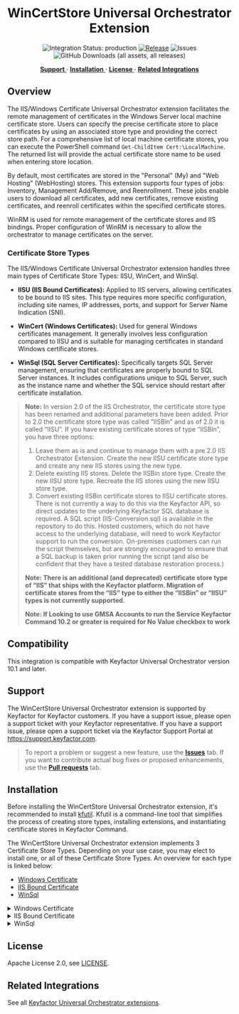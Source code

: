 <h1 align="center" style="border-bottom: none">
    WinCertStore Universal Orchestrator Extension
</h1>

<p align="center">
  <!-- Badges -->
<img src="https://img.shields.io/badge/integration_status-production-3D1973?style=flat-square" alt="Integration Status: production" />
<a href="https://github.com/Keyfactor/iis-orchestrator/releases"><img src="https://img.shields.io/github/v/release/Keyfactor/iis-orchestrator?style=flat-square" alt="Release" /></a>
<img src="https://img.shields.io/github/issues/Keyfactor/iis-orchestrator?style=flat-square" alt="Issues" />
<img src="https://img.shields.io/github/downloads/Keyfactor/iis-orchestrator/total?style=flat-square&label=downloads&color=28B905" alt="GitHub Downloads (all assets, all releases)" />
</p>

<p align="center">
  <!-- TOC -->
  <a href="#support">
    <b>Support</b>
  </a>
  ·
  <a href="#installation">
    <b>Installation</b>
  </a>
  ·
  <a href="#license">
    <b>License</b>
  </a>
  ·
  <a href="https://github.com/orgs/Keyfactor/repositories?q=orchestrator">
    <b>Related Integrations</b>
  </a>
</p>


## Overview

The IIS/Windows Certificate Universal Orchestrator extension facilitates the remote management of certificates in the Windows Server local machine certificate store. Users can specify the precise certificate store to place certificates by using an associated store type and providing the correct store path. For a comprehensive list of local machine certificate stores, you can execute the PowerShell command `Get-ChildItem Cert:\LocalMachine`. The returned list will provide the actual certificate store name to be used when entering store location.

By default, most certificates are stored in the "Personal" (My) and "Web Hosting" (WebHosting) stores. This extension supports four types of jobs: Inventory, Management Add/Remove, and Reenrollment. These jobs enable users to download all certificates, add new certificates, remove existing certificates, and reenroll certificates within the specified certificate stores.

WinRM is used for remote management of the certificate stores and IIS bindings. Proper configuration of WinRM is necessary to allow the orchestrator to manage certificates on the server.

### Certificate Store Types

The IIS/Windows Certificate Universal Orchestrator extension handles three main types of Certificate Store Types: IISU, WinCert, and WinSql.

- **IISU (IIS Bound Certificates):** Applied to IIS servers, allowing certificates to be bound to IIS sites. This type requires more specific configuration, including site names, IP addresses, ports, and support for Server Name Indication (SNI). 

- **WinCert (Windows Certificates):** Used for general Windows certificates management. It generally involves less configuration compared to IISU and is suitable for managing certificates in standard Windows certificate stores.

- **WinSql (SQL Server Certificates):** Specifically targets SQL Server management, ensuring that certificates are properly bound to SQL Server instances. It includes configurations unique to SQL Server, such as the instance name and whether the SQL service should restart after certificate installation.

> **Note:**
> In version 2.0 of the IIS Orchestrator, the certificate store type has been renamed and additional parameters have been added. Prior to 2.0 the certificate store type was called “IISBin” and as of 2.0 it is called “IISU”. If you have existing certificate stores of type “IISBin”, you have three options:
> 1. Leave them as is and continue to manage them with a pre 2.0 IIS Orchestrator Extension. Create the new IISU certificate store type and create any new IIS stores using the new type.
> 1. Delete existing IIS stores. Delete the IISBin store type. Create the new IISU store type. Recreate the IIS stores using the new IISU store type.
> 1. Convert existing IISBin certificate stores to IISU certificate stores. There is not currently a way to do this via the Keyfactor API, so direct updates to the underlying Keyfactor SQL database is required. A SQL script (IIS-Conversion.sql) is available in the repository to do this. Hosted customers, which do not have access to the underlying database, will need to work Keyfactor support to run the conversion. On-premises customers can run the script themselves, but are strongly encouraged to ensure that a SQL backup is taken prior running the script (and also be confident that they have a tested database restoration process.)
>
> **Note: There is an additional (and deprecated) certificate store type of “IIS” that ships with the Keyfactor platform. Migration of certificate stores from the “IIS” type to either the “IISBin” or “IISU” types is not currently supported.**
>
> **Note: If Looking to use GMSA Accounts to run the Service Keyfactor Command 10.2 or greater is required for No Value checkbox to work**

## Compatibility

This integration is compatible with Keyfactor Universal Orchestrator version 10.1 and later.

## Support
The WinCertStore Universal Orchestrator extension is supported by Keyfactor for Keyfactor customers. If you have a support issue, please open a support ticket with your Keyfactor representative. If you have a support issue, please open a support ticket via the Keyfactor Support Portal at https://support.keyfactor.com. 
 
> To report a problem or suggest a new feature, use the **[Issues](../../issues)** tab. If you want to contribute actual bug fixes or proposed enhancements, use the **[Pull requests](../../pulls)** tab.

## Installation
Before installing the WinCertStore Universal Orchestrator extension, it's recommended to install [kfutil](https://github.com/Keyfactor/kfutil). Kfutil is a command-line tool that simplifies the process of creating store types, installing extensions, and instantiating certificate stores in Keyfactor Command.

The WinCertStore Universal Orchestrator extension implements 3 Certificate Store Types. Depending on your use case, you may elect to install one, or all of these Certificate Store Types. An overview for each type is linked below:
* [Windows Certificate](docs/wincert.md)
* [IIS Bound Certificate](docs/iisu.md)
* [WinSql](docs/winsql.md)

<details><summary>Windows Certificate</summary>


1. Follow the [requirements section](docs/wincert.md#requirements) to configure a Service Account and grant necessary API permissions.

    <details><summary>Requirements</summary>

    ### Security and Permission Considerations

    From an official support point of view, Local Administrator permissions are required on the target server. Some customers have been successful with using other accounts and granting rights to the underlying certificate and private key stores. Due to complexities with the interactions between Group Policy, WinRM, User Account Control, and other unpredictable customer environmental factors, Keyfactor cannot provide assistance with using accounts other than the local administrator account.
     
    For customers wishing to use something other than the local administrator account, the following information may be helpful:
     
    *	The WinCert extensions (WinCert, IISU, WinSQL) create a WinRM (remote PowerShell) session to the target server in order to manipulate the Windows Certificate Stores, perform binding (in the case of the IISU extension), or to access the registry (in the case of the WinSQL extension). 
     
    *	When the WinRM session is created, the certificate store credentials are used if they have been specified, otherwise the WinRM session is created in the context of the Universal Orchestrator (UO) Service account (which potentially could be the network service account, a regular account, or a GMSA account)
     
    *	WinRM needs to be properly set up between the server hosting the UO and the target server. This means that a WinRM client running on the UO server when running in the context of the UO service account needs to be able to create a session on the target server using the configured credentials of the target server and any PowerShell commands running on the remote session need to have appropriate permissions. 
     
    *	Even though a given account may be in the administrators group or have administrative privileges on the target system and may be able to execute certificate and binding operations when running locally, the same account may not work when being used via WinRM. User Account Control (UAC) can get in the way and filter out administrative privledges. UAC / WinRM configuration has a LocalAccountTokenFilterPolicy setting that can be adjusted to not filter out administrative privledges for remote users, but enabling this may have other security ramifications. 
     
    *	The following list may not be exhaustive, but in general the account (when running under a remote WinRM session) needs permissions to:
        -	Instantiate and open a .NET X509Certificates.X509Store object for the target certificate store and be able to read and write both the certificates and related private keys. Note that ACL permissions on the stores and private keys are separate.
        -	Use the Import-Certificate, Get-WebSite, Get-WebBinding, and New-WebBinding PowerShell CmdLets.
        -	Create and delete temporary files.
        -	Execute certreq commands.
        -	Access any Cryptographic Service Provider (CSP) referenced in re-enrollment jobs.
        -	Read and Write values in the registry (HKLM:\SOFTWARE\Microsoft\Microsoft SQL Server) when performing SQL Server certificate binding.



    </details>

2. Create Certificate Store Types for the WinCertStore Orchestrator extension. 

    * **Using kfutil**:

        ```shell
        # Windows Certificate
        kfutil store-types create WinCert
        ```

    * **Manually**:
        * [Windows Certificate](docs/wincert.md#certificate-store-type-configuration)

3. Install the WinCertStore Universal Orchestrator extension.
    
    * **Using kfutil**: On the server that that hosts the Universal Orchestrator, run the following command:

        ```shell
        # Windows Server
        kfutil orchestrator extension -e iis-orchestrator@latest --out "C:\Program Files\Keyfactor\Keyfactor Orchestrator\extensions"

        # Linux
        kfutil orchestrator extension -e iis-orchestrator@latest --out "/opt/keyfactor/orchestrator/extensions"
        ```

    * **Manually**: Follow the [official Command documentation](https://software.keyfactor.com/Core-OnPrem/Current/Content/InstallingAgents/NetCoreOrchestrator/CustomExtensions.htm?Highlight=extensions) to install the latest [WinCertStore Universal Orchestrator extension](https://github.com/Keyfactor/iis-orchestrator/releases/latest).

4. Create new certificate stores in Keyfactor Command for the Sample Universal Orchestrator extension.

    * [Windows Certificate](docs/wincert.md#certificate-store-configuration)


5. (optional) Windows Certificate is compatible with all supported Keyfactor PAM extensions. PAM extensions running on Universal Orchestrators enable secure retrieval of secrets from a connected PAM provider. The [Windows Certificate certificate store configuration](docs/wincert.md#certificate-store-configuration) section marks the configuration fields that can be resolved by a PAM extension.

    To configure a PAM provider, [reference the Keyfactor Integration Catalog](https://keyfactor.github.io/integrations-catalog/content/pam) to select an extension, and follow the associated instructions to install it on the Universal Orchestrator (remote).


</details>

<details><summary>IIS Bound Certificate</summary>


1. Follow the [requirements section](docs/iisu.md#requirements) to configure a Service Account and grant necessary API permissions.

    <details><summary>Requirements</summary>

    ### Security and Permission Considerations

    From an official support point of view, Local Administrator permissions are required on the target server. Some customers have been successful with using other accounts and granting rights to the underlying certificate and private key stores. Due to complexities with the interactions between Group Policy, WinRM, User Account Control, and other unpredictable customer environmental factors, Keyfactor cannot provide assistance with using accounts other than the local administrator account.
     
    For customers wishing to use something other than the local administrator account, the following information may be helpful:
     
    *	The WinCert extensions (WinCert, IISU, WinSQL) create a WinRM (remote PowerShell) session to the target server in order to manipulate the Windows Certificate Stores, perform binding (in the case of the IISU extension), or to access the registry (in the case of the WinSQL extension). 
     
    *	When the WinRM session is created, the certificate store credentials are used if they have been specified, otherwise the WinRM session is created in the context of the Universal Orchestrator (UO) Service account (which potentially could be the network service account, a regular account, or a GMSA account)
     
    *	WinRM needs to be properly set up between the server hosting the UO and the target server. This means that a WinRM client running on the UO server when running in the context of the UO service account needs to be able to create a session on the target server using the configured credentials of the target server and any PowerShell commands running on the remote session need to have appropriate permissions. 
     
    *	Even though a given account may be in the administrators group or have administrative privileges on the target system and may be able to execute certificate and binding operations when running locally, the same account may not work when being used via WinRM. User Account Control (UAC) can get in the way and filter out administrative privledges. UAC / WinRM configuration has a LocalAccountTokenFilterPolicy setting that can be adjusted to not filter out administrative privledges for remote users, but enabling this may have other security ramifications. 
     
    *	The following list may not be exhaustive, but in general the account (when running under a remote WinRM session) needs permissions to:
        -	Instantiate and open a .NET X509Certificates.X509Store object for the target certificate store and be able to read and write both the certificates and related private keys. Note that ACL permissions on the stores and private keys are separate.
        -	Use the Import-Certificate, Get-WebSite, Get-WebBinding, and New-WebBinding PowerShell CmdLets.
        -	Create and delete temporary files.
        -	Execute certreq commands.
        -	Access any Cryptographic Service Provider (CSP) referenced in re-enrollment jobs.
        -	Read and Write values in the registry (HKLM:\SOFTWARE\Microsoft\Microsoft SQL Server) when performing SQL Server certificate binding.



    </details>

2. Create Certificate Store Types for the WinCertStore Orchestrator extension. 

    * **Using kfutil**:

        ```shell
        # IIS Bound Certificate
        kfutil store-types create IISU
        ```

    * **Manually**:
        * [IIS Bound Certificate](docs/iisu.md#certificate-store-type-configuration)

3. Install the WinCertStore Universal Orchestrator extension.
    
    * **Using kfutil**: On the server that that hosts the Universal Orchestrator, run the following command:

        ```shell
        # Windows Server
        kfutil orchestrator extension -e iis-orchestrator@latest --out "C:\Program Files\Keyfactor\Keyfactor Orchestrator\extensions"

        # Linux
        kfutil orchestrator extension -e iis-orchestrator@latest --out "/opt/keyfactor/orchestrator/extensions"
        ```

    * **Manually**: Follow the [official Command documentation](https://software.keyfactor.com/Core-OnPrem/Current/Content/InstallingAgents/NetCoreOrchestrator/CustomExtensions.htm?Highlight=extensions) to install the latest [WinCertStore Universal Orchestrator extension](https://github.com/Keyfactor/iis-orchestrator/releases/latest).

4. Create new certificate stores in Keyfactor Command for the Sample Universal Orchestrator extension.

    * [IIS Bound Certificate](docs/iisu.md#certificate-store-configuration)


5. (optional) IIS Bound Certificate is compatible with all supported Keyfactor PAM extensions. PAM extensions running on Universal Orchestrators enable secure retrieval of secrets from a connected PAM provider. The [IIS Bound Certificate certificate store configuration](docs/iisu.md#certificate-store-configuration) section marks the configuration fields that can be resolved by a PAM extension.

    To configure a PAM provider, [reference the Keyfactor Integration Catalog](https://keyfactor.github.io/integrations-catalog/content/pam) to select an extension, and follow the associated instructions to install it on the Universal Orchestrator (remote).


</details>

<details><summary>WinSql</summary>


1. Follow the [requirements section](docs/winsql.md#requirements) to configure a Service Account and grant necessary API permissions.

    <details><summary>Requirements</summary>

    ### Security and Permission Considerations

    From an official support point of view, Local Administrator permissions are required on the target server. Some customers have been successful with using other accounts and granting rights to the underlying certificate and private key stores. Due to complexities with the interactions between Group Policy, WinRM, User Account Control, and other unpredictable customer environmental factors, Keyfactor cannot provide assistance with using accounts other than the local administrator account.
     
    For customers wishing to use something other than the local administrator account, the following information may be helpful:
     
    *	The WinCert extensions (WinCert, IISU, WinSQL) create a WinRM (remote PowerShell) session to the target server in order to manipulate the Windows Certificate Stores, perform binding (in the case of the IISU extension), or to access the registry (in the case of the WinSQL extension). 
     
    *	When the WinRM session is created, the certificate store credentials are used if they have been specified, otherwise the WinRM session is created in the context of the Universal Orchestrator (UO) Service account (which potentially could be the network service account, a regular account, or a GMSA account)
     
    *	WinRM needs to be properly set up between the server hosting the UO and the target server. This means that a WinRM client running on the UO server when running in the context of the UO service account needs to be able to create a session on the target server using the configured credentials of the target server and any PowerShell commands running on the remote session need to have appropriate permissions. 
     
    *	Even though a given account may be in the administrators group or have administrative privileges on the target system and may be able to execute certificate and binding operations when running locally, the same account may not work when being used via WinRM. User Account Control (UAC) can get in the way and filter out administrative privledges. UAC / WinRM configuration has a LocalAccountTokenFilterPolicy setting that can be adjusted to not filter out administrative privledges for remote users, but enabling this may have other security ramifications. 
     
    *	The following list may not be exhaustive, but in general the account (when running under a remote WinRM session) needs permissions to:
        -	Instantiate and open a .NET X509Certificates.X509Store object for the target certificate store and be able to read and write both the certificates and related private keys. Note that ACL permissions on the stores and private keys are separate.
        -	Use the Import-Certificate, Get-WebSite, Get-WebBinding, and New-WebBinding PowerShell CmdLets.
        -	Create and delete temporary files.
        -	Execute certreq commands.
        -	Access any Cryptographic Service Provider (CSP) referenced in re-enrollment jobs.
        -	Read and Write values in the registry (HKLM:\SOFTWARE\Microsoft\Microsoft SQL Server) when performing SQL Server certificate binding.



    </details>

2. Create Certificate Store Types for the WinCertStore Orchestrator extension. 

    * **Using kfutil**:

        ```shell
        # WinSql
        kfutil store-types create WinSql
        ```

    * **Manually**:
        * [WinSql](docs/winsql.md#certificate-store-type-configuration)

3. Install the WinCertStore Universal Orchestrator extension.
    
    * **Using kfutil**: On the server that that hosts the Universal Orchestrator, run the following command:

        ```shell
        # Windows Server
        kfutil orchestrator extension -e iis-orchestrator@latest --out "C:\Program Files\Keyfactor\Keyfactor Orchestrator\extensions"

        # Linux
        kfutil orchestrator extension -e iis-orchestrator@latest --out "/opt/keyfactor/orchestrator/extensions"
        ```

    * **Manually**: Follow the [official Command documentation](https://software.keyfactor.com/Core-OnPrem/Current/Content/InstallingAgents/NetCoreOrchestrator/CustomExtensions.htm?Highlight=extensions) to install the latest [WinCertStore Universal Orchestrator extension](https://github.com/Keyfactor/iis-orchestrator/releases/latest).

4. Create new certificate stores in Keyfactor Command for the Sample Universal Orchestrator extension.

    * [WinSql](docs/winsql.md#certificate-store-configuration)


5. (optional) WinSql is compatible with all supported Keyfactor PAM extensions. PAM extensions running on Universal Orchestrators enable secure retrieval of secrets from a connected PAM provider. The [WinSql certificate store configuration](docs/winsql.md#certificate-store-configuration) section marks the configuration fields that can be resolved by a PAM extension.

    To configure a PAM provider, [reference the Keyfactor Integration Catalog](https://keyfactor.github.io/integrations-catalog/content/pam) to select an extension, and follow the associated instructions to install it on the Universal Orchestrator (remote).


</details>


## License

Apache License 2.0, see [LICENSE](LICENSE).

## Related Integrations

See all [Keyfactor Universal Orchestrator extensions](https://github.com/orgs/Keyfactor/repositories?q=orchestrator).